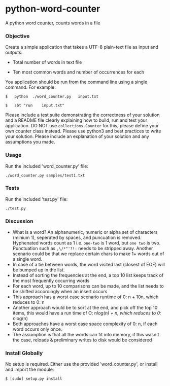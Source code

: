 # python-word-counter
A python word counter, counts words in a file


### Objective ###

Create a simple application that takes a UTF-8 plain-text file as input and outputs:

* Total number of words in text file

* Ten most common words and number of occurrences for each

You application should be run from the command line using a single command. For example:

    $	python	./word_counter.py	input.txt

    $	sbt	"run	input.txt"

Please include a test suite demonstrating the correctness of your solution and a README file clearly explaining how to build, run and test your application. DO NOT use `collections.Counter` for this, please define your own counter class instead. Please use python3 and best practices to write your solution. Please include an explanation of your solution and any assumptions you made. 


### Usage ###

Run the included 'word_counter.py' file:

    ./word_counter.py samples/test1.txt


### Tests ###

Run the included 'test.py' file:

    ./test.py


### Discussion ###

* What is a word? An alphanumeric, numeric or alpha set of characters (minium 1), seperated by spaces, and puncuation is removed. Hyphenated words count as 1 i.e. `one-two` is 1 word, but `one two` is two. Punctuation such as `,\/*"'?!:` needs to be stripped away. Another scenario could be that we replace certain chars to make 1+ words out of a single word.
* In case of a tie between words, the word visited last (closest of EOF) will be bumped up in the list.
* Instead of sorting the frequencies at the end, a top 10 list keeps track of the most frequently occurring words
* For each word, up to 10 comparisons can be made, and the list needs to be shifted accordingly when an insert occurs
* This approach has a worst case scenario runtime of 0: n + 10n, which reduces to 0: n
* Another approach would be to sort at the end, and pick off the top 10 items, this would have a run time of  O: n*log(n) + n, which reduces to 0: n*log(n)
* Both approaches have a worst case space complexity of 0: n, if each word occurs only once.
* The assumption is that all the words can fit into memory, if this wasn't the case, reloads & preliminary writes to disk would be considered



### Install Globally ###

No setup is required. Either use the provided 'word_counter.py', or install and import the module:

    $ [sudo] setup.py install



